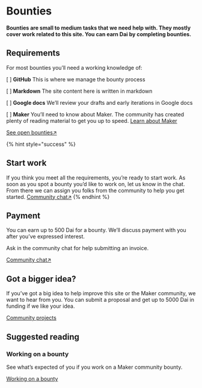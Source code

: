 # Bounties

**Bounties are small to medium tasks that we need help with. They mostly cover work related to this site. You can earn Dai by completing bounties.**

## Requirements
For most bounties you’ll need a working knowledge of:

[ ] **GitHub**
This is where we manage the bounty process

[ ] **Markdown**
The site content here is written in markdown

[ ] **Google docs**
We’ll review your drafts and early iterations in Google docs

[ ] **Maker**
You’ll need to know about Maker. The community has created plenty of reading material to get you up to speed. [Learn about Maker](/faqs "Maker FAQs")

[See open bounties↗](https://github.com/makerdao/community/projects/2?card_filter_query=label%3A%22help+wanted%22 "To all open bounties")

{% hint style="success" %}
## Start work
If you think you meet all the requirements, you’re ready to start work. As soon as you spot a bounty you’d like to work on, let us know in the chat. From there we can assign you folks from the community to help you get started.
[Community chat↗](https://chat.makerdao.com/channel/community-development "Community development chat")
{% endhint %}

## Payment
You can earn up to 500 Dai for a bounty. We’ll discuss payment with you after you’ve expressed interest.

Ask in the community chat for help submitting an invoice.

[Community chat↗](https://chat.makerdao.com/channel/community-development "Community development chat")

## Got a bigger idea?
If you’ve got a big idea to help improve this site or the Maker community, we want to hear from you. You can submit a proposal and get up to 5000 Dai in funding if we like your idea.

[Community projects](/community-projects "Community projects")

## Suggested reading
### Working on a bounty
See what’s expected of you if you work on a Maker community bounty.

[Working on a bounty](/bounties/working-on-a-bounty "What you need to know about working on a bounty")
